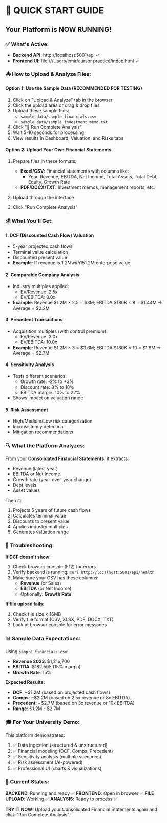 # 🚀 QUICK START GUIDE

## Your Platform is NOW RUNNING!

### ✅ What's Active:
- **Backend API**: http://localhost:5001/api ✓
- **Frontend UI**: file:///Users/emir/cursor practice/index.html ✓

### 📤 How to Upload & Analyze Files:

#### Option 1: Use the Sample Data (RECOMMENDED FOR TESTING)
1. Click on "Upload & Analyze" tab in the browser
2. Click the upload area or drag & drop files
3. Upload these sample files:
   - `sample_data/sample_financials.csv`
   - `sample_data/sample_investment_memo.txt`
4. Click "🚀 Run Complete Analysis"
5. Wait 5-10 seconds for processing
6. View results in Dashboard, Valuation, and Risks tabs

#### Option 2: Upload Your Own Financial Statements
1. Prepare files in these formats:
   - **Excel/CSV**: Financial statements with columns like:
     - Year, Revenue, EBITDA, Net Income, Total Assets, Total Debt, Equity, Growth Rate
   - **PDF/DOCX/TXT**: Investment memos, management reports, etc.

2. Upload through the interface
3. Click "Run Complete Analysis"

### 💰 What You'll Get:

#### 1. **DCF (Discounted Cash Flow) Valuation**
- 5-year projected cash flows
- Terminal value calculation
- Discounted present value
- **Example**: If revenue is $1.2M with 15% growth → DCF = ~$1.2M enterprise value

#### 2. **Comparable Company Analysis**
- Industry multiples applied:
  - EV/Revenue: 2.5x
  - EV/EBITDA: 8.0x
- **Example**: Revenue $1.2M × 2.5 = $3M; EBITDA $180K × 8 = $1.44M → Average = $2.2M

#### 3. **Precedent Transactions**
- Acquisition multiples (with control premium):
  - EV/Revenue: 3.0x
  - EV/EBITDA: 10.0x
- **Example**: Revenue $1.2M × 3 = $3.6M; EBITDA $180K × 10 = $1.8M → Average = $2.7M

#### 4. **Sensitivity Analysis**
- Tests different scenarios:
  - Growth rate: -2% to +3%
  - Discount rate: 8% to 18%
  - EBITDA margin: 10% to 22%
- Shows impact on valuation range

#### 5. **Risk Assessment**
- High/Medium/Low risk categorization
- Inconsistency detection
- Mitigation recommendations

### 🔍 What the Platform Analyzes:

From your **Consolidated Financial Statements**, it extracts:
- Revenue (latest year)
- EBITDA or Net Income
- Growth rate (year-over-year change)
- Debt levels
- Asset values

Then it:
1. Projects 5 years of future cash flows
2. Calculates terminal value
3. Discounts to present value
4. Applies industry multiples
5. Generates valuation range

### 🐛 Troubleshooting:

**If DCF doesn't show:**
1. Check browser console (F12) for errors
2. Verify backend is running: `curl http://localhost:5001/api/health`
3. Make sure your CSV has these columns:
   - **Revenue** (or Sales)
   - **EBITDA** (or Net Income)
   - Optionally: **Growth Rate**

**If file upload fails:**
1. Check file size < 16MB
2. Verify file format (CSV, XLSX, PDF, DOCX, TXT)
3. Look at browser console for error messages

### 📊 Sample Data Expectations:

Using `sample_financials.csv`:
- **Revenue 2023**: $1,216,700
- **EBITDA**: $182,505 (15% margin)
- **Growth Rate**: 15%

**Expected Results:**
- **DCF**: ~$1.2M (based on projected cash flows)
- **Comps**: ~$2.2M (based on 2.5x revenue or 8x EBITDA)
- **Precedent**: ~$2.7M (based on 3x revenue or 10x EBITDA)
- **Range**: $1.2M - $2.7M

### 🎓 For Your University Demo:

This platform demonstrates:
1. ✅ Data ingestion (structured & unstructured)
2. ✅ Financial modeling (DCF, Comps, Precedent)
3. ✅ Sensitivity analysis (multiple scenarios)
4. ✅ Risk assessment (AI-powered)
5. ✅ Professional UI (charts & visualizations)

### 🚀 Current Status:

**BACKEND**: Running and ready ✅
**FRONTEND**: Open in browser ✅
**FILE UPLOAD**: Working ✅
**ANALYSIS**: Ready to process ✅

**TRY IT NOW!** Upload your Consolidated Financial Statements again and click "Run Complete Analysis"!
